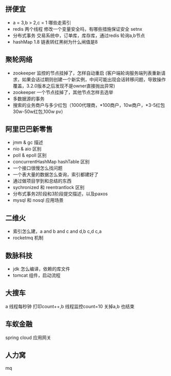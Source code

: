 ## 拼便宜
* a = 3,b > 2,c = 1 哪些走索引
* redis 两个线程 修改一个变量安全吗，有哪些措施保证安全 setnx
* 分布式事务 交易系统中，订单库，库存库，通过redis 轮询a,b节点
* hashMap 1.8 链表转红黑树为什么闸值是8  

## 聚轮网络
* zookeeper 监控的节点挂掉了，怎样自动重启 (客户端轮询服务端列表重新请求，如果会话过期则创建一个新实例，中间可能出现会话转移问题，导致操作覆盖，3.2.0版本之后发现不是owner直接抛出异常)
* zookeeper 一个节点挂掉了，其他节点怎样去选举
* 多数据源的事务
* 搜索的业务商户与多少红包（1000代理商，*100商户，10w商户，*3-5红包 30w-50w红包,100w pv）


## 阿里巴巴新零售
* jmm & gc 描述
* nio & aio 区别
* poll & epoll 区别
* concurrentHashMap hashTable 区别
* 一个接口很慢怎么找问题
* 一个表大量的数据怎么查询，索引都建好了
* 通过做项目学到和总结的东西
* sychronized 和 reentrantlock 区别
* 分布式事务2阶段和3阶段提交描述，以及paxos
* mysql 和 nosql 应用场景

## 二维火
* 索引怎么建，a and b and c and d,b c,d c,a
* rocketmq 机制

## 数脉科技
* jdk 怎么编译，依赖的库文件
* tomcat 组件，启动流程

## 大搜车
a 线程每秒钟 打印count++,b 线程监控count=10 关掉a,b 也结束

## 车蚁金融
spring cloud 应用网关

## 人力窝
mq 




